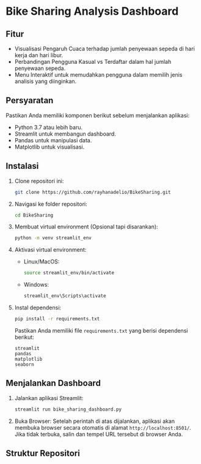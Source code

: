 # Bike Sharing Analysis Dashboard

## Fitur
- Visualisasi Pengaruh Cuaca terhadap jumlah penyewaan sepeda di hari kerja dan hari libur.
- Perbandingan Pengguna Kasual vs Terdaftar dalam hal jumlah penyewaan sepeda.
- Menu Interaktif untuk memudahkan pengguna dalam memilih jenis analisis yang diinginkan.

## Persyaratan
Pastikan Anda memiliki komponen berikut sebelum menjalankan aplikasi:
- Python 3.7 atau lebih baru.
- Streamlit untuk membangun dashboard.
- Pandas untuk manipulasi data.
- Matplotlib untuk visualisasi.

## Instalasi

1. Clone repositori ini:
    ```sh
    git clone https://github.com/rayhanadelio/BikeSharing.git
    ```

2. Navigasi ke folder repositori:
    ```sh
    cd BikeSharing
    ```

3. Membuat virtual environment (Opsional tapi disarankan):
    ```sh
    python -m venv streamlit_env
    ```

4. Aktivasi virtual environment:
    - Linux/MacOS:
      ```sh
      source streamlit_env/bin/activate
      ```
    - Windows:
      ```sh
      streamlit_env\Scripts\activate
      ```

5. Instal dependensi:
    ```sh
    pip install -r requirements.txt
    ```
    Pastikan Anda memiliki file `requirements.txt` yang berisi dependensi berikut:
    ```
    streamlit
    pandas
    matplotlib
    seaborn
    ```

## Menjalankan Dashboard

1. Jalankan aplikasi Streamlit:
    ```sh
    streamlit run bike_sharing_dashboard.py
    ```

2. Buka Browser: Setelah perintah di atas dijalankan, aplikasi akan membuka browser secara otomatis di alamat `http://localhost:8501/`. Jika tidak terbuka, salin dan tempel URL tersebut di browser Anda.

## Struktur Repositori


